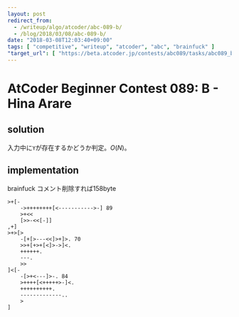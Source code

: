```yaml
---
layout: post
redirect_from:
  - /writeup/algo/atcoder/abc-089-b/
  - /blog/2018/03/08/abc-089-b/
date: "2018-03-08T12:03:40+09:00"
tags: [ "competitive", "writeup", "atcoder", "abc", "brainfuck" ]
"target_url": [ "https://beta.atcoder.jp/contests/abc089/tasks/abc089_b" ]
---
```


# AtCoder Beginner Contest 089: B - Hina Arare

## solution

入力中に`Y`が存在するかどうか判定。$O(N)$。

## implementation

brainfuck コメント削除すれば$158$byte

``` brainfuck
>+[-
    ->++++++++[<----------->-] 89
    >+<<
    [>>-<<[-]]
,+]
>+>[>
    -[+[>---<<]>+]>. 70
    >>+[+>+[<]>->]<.
    ++++++.
    ---.
    >>
]<[-
    -[>+<---]>-. 84
    >++++[<+++++>-]<.
    ++++++++++.
    -------------..
    >
]
```
